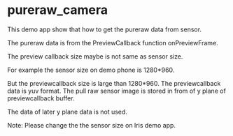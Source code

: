 # pureraw_camera

This demo app show that how to get the pureraw data from sensor.

The pureraw data is from the PreviewCallback function onPreviewFrame.

The preview callback size maybe is not same as sensor size.

For example the sensor size on demo phone is 1280*960.

But the previewcallback size is large than 1280*960.
The previewcallback data is yuv format. The pull raw sensor image is stored in from of y plane of previewcallback buffer.

The data of later y plane data is not used.

Note:
Please change the the sensor size on Iris demo app.
